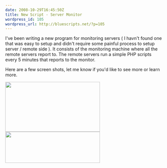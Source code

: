 ```yaml
---
date: 2008-10-29T16:45:50Z
title: New Script - Server Monitor
wordpress_id: 105
wordpress_url: http://bluescripts.net/?p=105
---
```


I've been writing a new program for monitoring servers ( I havn't found one that was easy to setup and didn't require some painful process to setup server / remote side ). It consists of the monitoring machine where all the remote servers report to. The remote servers run a simple PHP scripts every 5 minutes that reports to the monitor.

Here are a few screen shots, let me know if you'd like to see more or learn more.

<a href="http://bluescripts.net/wp-content/uploads/2008/10/mbm.jpg"><img class="alignnone size-medium wp-image-109" title="mbm" src="http://bluescripts.net/wp-content/uploads/2008/10/mbm-300x158.jpg" alt="" width="300" height="158" /></a><a href="http://bluescripts.net/wp-content/uploads/2008/10/mbm2.jpg"><img class="alignnone size-medium wp-image-110" title="mbm2" src="http://bluescripts.net/wp-content/uploads/2008/10/mbm2-300x99.jpg" alt="" width="300" height="99" /></a>
